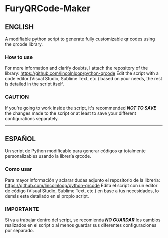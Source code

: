 # FuryQRCode-Maker

## ENGLISH
A modifiable python script to generate fully customizable qr codes using the qrcode library.

### How to use
For more information and clarify doubts, I attach the repository of the library: https://github.com/lincolnloop/python-qrcode
Edit the script with a code editor (Visual Studio, Sublime Text, etc.) based on your needs, the rest is detailed in the script itself.

### **CAUTION**
If you're going to work inside the script, it's recommended ***NOT TO SAVE*** the changes made to the script or at least to save your different configurations separately.

---

## ESPAÑOL
Un script de Python modificable para generar códigos qr totalmente personalizables usando la librería qrcode.
### Como usar
Para mayor información y aclarar dudas adjunto el repositorio de la librería: https://github.com/lincolnloop/python-qrcode
Edita el script con un editor de código (Visual Studio, Sublime Text, etc.) en base a tus necesidades, lo demás esta detallado en el propio script.

### **IMPORTANTE**
Si va a trabajar dentro del script, se recomienda ***NO GUARDAR*** los cambios realizados en el script o al menos guardar sus diferentes configuraciones por separado.

